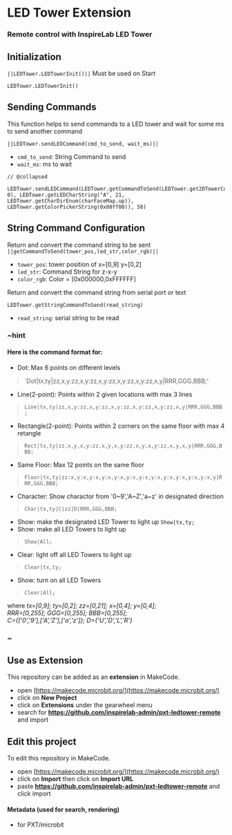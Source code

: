# LED Tower Extension
### Remote control with InspireLab LED Tower


## Initialization
``||LEDTower.LEDTowerInit()||`` Must be used on Start
```blocks
LEDTower.LEDTowerInit()
```

## Sending Commands
This function helps to send commands to a LED tower and wait for some ms to send another command

``||LEDTower.sendLEDCommand(cmd_to_send, wait_ms)||``
* `cmd_to_send`: String Command to send
* `wait_ms`: ms to wait
```block
// @collapsed
    LEDTower.sendLEDCommand(LEDTower.getCommandToSend(LEDTower.get2DTowerCoor(0, 0), LEDTower.getLEDCharString("A", 21, LEDTower.getCharDirEnum(charFaceMap.up)), LEDTower.getColorPickerString(0x00ff00)), 50)
```

## String Command Configuration

Return and convert the command string to be sent
`||getCommandToSend(tower_pos,led_str,color_rgb)||`
* `tower_pos`: tower position of x=[0,9] y=[0,2]
* `led_str`: Command String for z-x-y
* `color_rgb`: Color = [0x000000,0xFFFFFF]

Return and convert the command string from serial port or text
```block
LEDTower.getStringCommandToSend(read_string)
```
* `read_string`: serial string to be read   

### ~hint

#### Here is the command format for:
* Dot: Max 6 points on different levels
> `Dot|tx,ty|zz,x,y:zz,x,y:zz,x,y:zz,x,y:zz,x,y:zz,x,y|RRR,GGG,BBB;'
* Line(2-point): Points within 2 given locations with max 3 lines
> `Line|tx,ty|zz,x,y:zz,x,y:zz,x,y:zz,x,y:zz,x,y:zz,x,y|RRR,GGG,BBB;`  
* Rectangle(2-point): Points within 2 corners on the same floor with max 4 retangle
> `Rect|tx,ty|zz,x,y,x,y:zz,x,y,x,y:zz,x,y,x,y:zz,x,y,x,y|RRR,GGG,BBB;`  
* Same Floor: Max 12 points on the same floor
> `Floor|tx,ty|zz:x,y:x,y:x,y:x,y:x,y:x,y:x,y:x,y:x,y:x,y:x,y:x,y|RRR,GGG,BBB;`  
* Character: Show charactor from '0~9','A~Z','a~z' in designated direction
> `Char|tx,ty|C|zz|D|RRR,GGG,BBB;`  
* Show: make the designated LED Tower to light up
`Show|tx,ty;` 
* Show: make all LED Towers to light up 
> `Show|All;`  
* Clear: light off all LED Towers to light up 
> `Clear|tx,ty;`  
* Show: turn on all LED Towers  
> `Clear|All;`   

where *tx=[0,9]; ty=[0,2]; zz=[0,21]; x=[0,4]; y=[0,4];*  
*RRR=[0,255]; GGG=[0,255]; BBB=[0,255];*  
*C={['0','9'],['A','Z'],['a','z']}; D={'U','D','L','R'}*
### ~
    



## Use as Extension

This repository can be added as an **extension** in MakeCode.

* open [https://makecode.microbit.org/](https://makecode.microbit.org/)
* click on **New Project**
* click on **Extensions** under the gearwheel menu
* search for **https://github.com/inspirelab-admin/pxt-ledtower-remote** and import

## Edit this project

To edit this repository in MakeCode.

* open [https://makecode.microbit.org/](https://makecode.microbit.org/)
* click on **Import** then click on **Import URL**
* paste **https://github.com/inspirelab-admin/pxt-ledtower-remote** and click import

#### Metadata (used for search, rendering)

* for PXT/microbit
<script src="https://makecode.com/gh-pages-embed.js"></script><script>makeCodeRender("{{ site.makecode.home_url }}", "{{ site.github.owner_name }}/{{ site.github.repository_name }}");</script>
